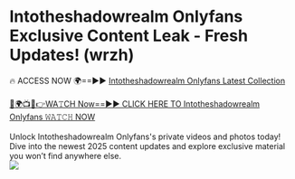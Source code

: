 # Intotheshadowrealm Onlyfans Exclusive Content Leak - Fresh Updates! (wrzh)

🔥 ACCESS NOW 🌍==►► <a href="https://tinyurl.com/kvy9nzfs" rel="nofollow">Intotheshadowrealm Onlyfans Latest Collection</a>
<br><br>
[🔴🌍📺📱👉WA𝚃CH Now==►► CLICK HERE TO Intotheshadowrealm Onlyfans 𝚆𝙰𝚃𝙲𝙷 NOW](https://tinyurl.com/kvy9nzfs)
<br><br>
Unlock Intotheshadowrealm Onlyfans's private videos and photos today! Dive into the newest 2025 content updates and explore exclusive material you won’t find anywhere else.
<br>
<a href="https://tinyurl.com/kvy9nzfs" rel="nofollow" data-target="animated-image.originalLink"><img src="https://camo.githubusercontent.com/8a4f000d20f83aca3bf7ec5f350d767afa0574a8a352519fd8cfa583a6f93a33/68747470733a2f2f692e696d6775722e636f6d2f644a486b345a712e676966" data-canonical-src="https://i.imgur.com/dJHk4Zq.gif" style="max-width: 100%; display: inline-block;" data-target="animated-image.originalImage"></a>
<br>
